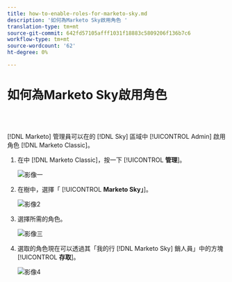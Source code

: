 ```yaml
---
title: how-to-enable-roles-for-marketo-sky.md
description: '如何為Marketo Sky啟用角色 '
translation-type: tm+mt
source-git-commit: 642fd57105afff1031f18883c5809206f136b7c6
workflow-type: tm+mt
source-wordcount: '62'
ht-degree: 0%

---
```



# 如何為Marketo Sky啟用角色

<br> 

[!DNL Marketo] 管理員可以在的 [!DNL Sky] 區域中 [!UICONTROL Admin] 啟用角色 [!DNL Marketo Classic]。

1. 在中 [!DNL Marketo Classic]，按一下 [!UICONTROL **管理**]。

   ![影像一](/help/sky/assets/home/how-to-enable-roles-for-marketo-sky/how-to-enable-roles-for-marketo-sky-1.png)

1. 在樹中，選擇「 [!UICONTROL **Marketo Sky」**]。

   ![影像2](/help/sky/assets/home/how-to-enable-roles-for-marketo-sky/how-to-enable-roles-for-marketo-sky-2.png)

1. 選擇所需的角色。

   ![影像三](/help/sky/assets/home/how-to-enable-roles-for-marketo-sky/how-to-enable-roles-for-marketo-sky-3.png)

1. 選取的角色現在可以透過其「我的行 [!DNL Marketo Sky] 銷人員」中的方塊 [!UICONTROL **存取**]。

   ![影像4](/help/sky/assets/home/how-to-enable-roles-for-marketo-sky/how-to-enable-roles-for-marketo-sky-4.png)